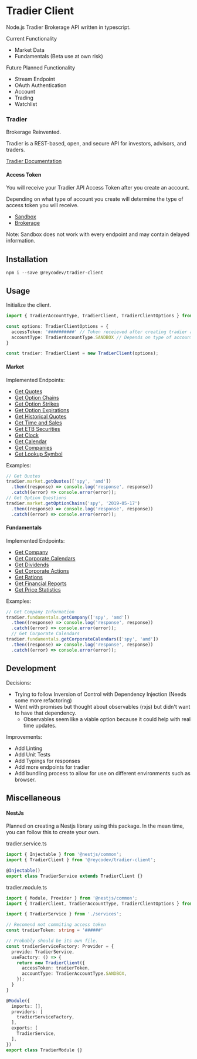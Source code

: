 # Tradier Client
Node.js Tradier Brokerage API written in typescript. 

Current Functionality
 * Market Data
 * Fundamentals (Beta use at own risk)

Future Planned Functionality
 * Stream Endpoint
 * OAuth Authentication
 * Account
 * Trading
 * Watchlist

### Tradier
Brokerage Reinvented.

Tradier is a REST-based, open, and secure API for investors, advisors, and traders.

[Tradier Documentation](https://documentation.tradier.com/)

#### Access Token
You will receive your Tradier API Access Token after you create an account.

Depending on what type of account you create will determine the type of access token you will receive.
 * [Sandbox](https://developer.tradier.com/user/sign_up)
 * [Brokerage](https://brokerage.tradier.com/signup)

 Note: Sandbox does not work with every endpoint and may contain delayed information.

## Installation
```
npm i --save @reycodev/tradier-client
```

## Usage
Initialize the client.
```Typescript
import { TradierAccountType, TradierClient, TradierClientOptions } from '@reycodev/tradier-client';

const options: TradierClientOptions = {
  accessToken: '##########' // Token receieved after creating tradier account
  accountType: TradierAccountType.SANDBOX // Depends on type of account created.
}

const tradier: TradierClient = new TradierClient(options);

```
#### Market
Implemented Endpoints:
 * [Get Quotes](https://documentation.tradier.com/brokerage-api/markets/get-quotes)
 * [Get Option Chains](https://documentation.tradier.com/brokerage-api/markets/get-options-chains)
 * [Get Option Strikes](https://documentation.tradier.com/brokerage-api/markets/get-options-strikes)
 * [Get Option Expirations](https://documentation.tradier.com/brokerage-api/markets/get-options-expirations)
 * [Get Historical Quotes](https://documentation.tradier.com/brokerage-api/markets/get-history)
 * [Get Time and Sales](https://documentation.tradier.com/brokerage-api/markets/get-timesales)
 * [Get ETB Securities](https://documentation.tradier.com/brokerage-api/markets/get-etb)
 * [Get Clock](https://documentation.tradier.com/brokerage-api/markets/get-clock)
 * [Get Calendar](https://documentation.tradier.com/brokerage-api/markets/get-calendar)
 * [Get Companies](https://documentation.tradier.com/brokerage-api/markets/get-search)
 * [Get Lookup Symbol](https://documentation.tradier.com/brokerage-api/markets/get-lookup)

Examples:
```Typescript
// Get Quotes
tradier.market.getQuotes(['spy', 'amd'])
  .then((response) => console.log('response', response))
  .catch((error) => console.error(error));
// Get Option Questions
tradier.market.getOptionChains('spy', '2019-05-17')
  .then((response) => console.log('response', response))
  .catch((error) => console.error(error));
```

#### Fundamentals
Implemented Endpoints:
 * [Get Company](https://documentation.tradier.com/brokerage-api/markets/fundamentals/get-company)
 * [Get Corporate Calendars](https://documentation.tradier.com/brokerage-api/markets/fundamentals/get-calendars)
 * [Get Dividends](https://documentation.tradier.com/brokerage-api/markets/fundamentals/get-dividends)
 * [Get Corporate Actions](https://documentation.tradier.com/brokerage-api/markets/fundamentals/get-corporate-actions)
 * [Get Rations](https://documentation.tradier.com/brokerage-api/markets/fundamentals/get-ratios)
 * [Get Financial Reports](https://documentation.tradier.com/brokerage-api/markets/fundamentals/get-financials)
 * [Get Price Statistics](https://documentation.tradier.com/brokerage-api/markets/fundamentals/get-statistics)

Examples:
```Typescript
// Get Company Information
tradier.fundamentals.getCompany(['spy', 'amd'])
  .then((response) => console.log('response', response))
  .catch((error) => console.error(error));
  // Get Corporate Calendars
tradier.fundamentals.getCorporateCalendars(['spy', 'amd'])
  .then((response) => console.log('response', response))
  .catch((error) => console.error(error));
```

## Development
Decisions:
 * Trying to follow Inversion of Control with Dependency Injection (Needs some more refactoring)
 * Went with promises but thought about observables (rxjs) but didn't want to have that dependency. 
   * Observables seem like a viable option because it could help with real time updates. 

Improvements:
 * Add Linting
 * Add Unit Tests
 * Add Typings for responses
 * Add more endpoints for tradier
 * Add bundling process to allow for use on different environments such as browser.

## Miscellaneous
#### NestJs
Planned on creating a Nestjs library using this package.
In the mean time, you can follow this to create your own.

tradier.service.ts
```Typescript
import { Injectable } from '@nestjs/common';
import { TradierClient } from '@reycodev/tradier-client';

@Injectable()
export class TradierService extends TradierClient {}

```

tradier.module.ts
```Typescript
import { Module, Provider } from '@nestjs/common';
import { TradierClient, TradierAccountType, TradierClientOptions } from '@reycodev/tradier-client';

import { TradierService } from './services';

// Recomend not commiting access token
const tradierToken: string = '######' 

// Probably should be its own file.
const tradierServiceFactory: Provider = {
  provide: TradierService,
  useFactory: () => {
    return new TradierClient({
      accessToken: tradierToken,
      accountType: TradierAccountType.SANDBOX,
    });
  }
}

@Module({
  imports: [],
  providers: [
    tradierServiceFactory,
  ],
  exports: [
    TradierService,
  ],
})
export class TradierModule {}

```

